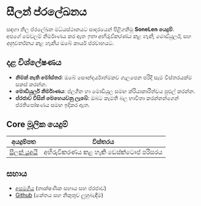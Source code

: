 # **සීලන් ප්රලේඛනය**

සඳහා නිල ප්රලේඛන මධ්යස්ථානයට සාදරයෙන් පිළිගනිමු **SoneLen යෙදුම්**.\
අපගේ මෙවලම් නිර්මාණය කර ඇත *ඉතා අභිරුචිකරණය කළ හැකි*, *මොඩියුලර්*, සහ *අනුවර්තනය කළ හැකිය*
ඔබේ කාර්ය ප්රවාහයට.

## දළ විශ්ලේෂණය

* **නිමක් නැති මෝස්තර**: ඔබේ සෞන්දර්යාත්මකව ගැලපෙන පරිදි සෑම විස්තරයක්ම සකස් කරන්න.
* **මොඩියුලර් නිර්මාණය**: ප්ලගීන හා මොඩියුල සමඟ ක්රියාකාරීත්වය පුළුල් කරන්න.
* **ප්රජාව විසින් මෙහෙයවනු ලැබේ**: ඔබට කැමති බල භාවිතා කරන්නන්ගෙන් ප්රතිපෝෂණය සමඟ ඉදිකර ඇත.

## **Core මූලික යෙදුම්**

| අයදුම්පත                       | විස්තරය                               |
| ------------------------------ | ------------------------------------- |
| [සීලන් යූඅයි](/apps/seelen-ui) | අභිරුචිකරණය කළ හැකි ඩෙස්ක්ටොප් පරිසරය |

## සහාය

* [අසමගිය](https://discord.gg/ABfASx5ZAJ) (තාක්ෂණික සහාය සහ ප්රජාව)
* [Github](https://github.com/Seelen-Inc) (කේතය සහ නිකුතුව ලුහුබැඳීම)

